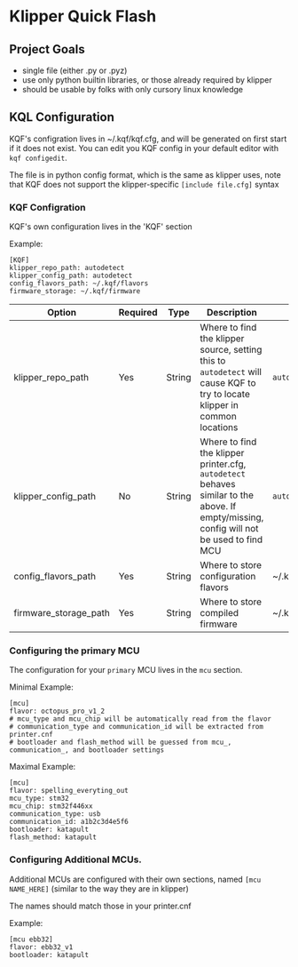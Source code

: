 # Klipper Quick Flash

## Project Goals
* single file (either .py or .pyz)
* use only python builtin libraries, or those already required by klipper
* should be usable by folks with only cursory linux knowledge


## KQL Configuration
KQF's configration lives in ~/.kqf/kqf.cfg, and will be generated on first start if it does not exist.
You can edit you KQF config in your default editor with `kqf configedit`.

The file is in python config format, which is the same as klipper uses,
note that KQF does not support the klipper-specific `[include file.cfg]` syntax

### KQF Configration
KQF's own configuration lives in the 'KQF' section


Example:
```
[KQF]
klipper_repo_path: autodetect
klipper_config_path: autodetect
config_flavors_path: ~/.kqf/flavors
firmware_storage: ~/.kqf/firmware
```

| Option                | Required | Type   | Description                                                                                                                             | Default         |
|-----------------------|----------|--------|-----------------------------------------------------------------------------------------------------------------------------------------|-----------------|
| klipper_repo_path     | Yes      | String | Where to find the klipper source, setting this to `autodetect` will cause KQF to try to locate klipper in common locations              | `autodetect`    |
| klipper_config_path   | No       | String | Where to find the klipper printer.cfg, `autodetect` behaves similar to the above. If empty/missing, config will not be used to find MCU | `autodetect`    |
| config_flavors_path   | Yes      | String | Where to store configuration flavors                                                                                                    | ~/.kqf/flavors  |
| firmware_storage_path | Yes      | String | Where to store compiled firmware                                                                                                        | ~/.kqf/firmware |

### Configuring the primary MCU
The configuration for your `primary` MCU lives in the `mcu` section.

Minimal Example:
```
[mcu]
flavor: octopus_pro_v1_2
# mcu_type and mcu_chip will be automatically read from the flavor
# communication_type and communication_id will be extracted from printer.cnf
# bootloader and flash_method will be guessed from mcu_, communication_, and bootloader settings
```

Maximal Example:
```
[mcu]
flavor: spelling_everyting_out
mcu_type: stm32
mcu_chip: stm32f446xx
communication_type: usb
communication_id: a1b2c3d4e5f6
bootloader: katapult
flash_method: katapult
```

### Configuring Additional MCUs.
Additional MCUs are configured with their own sections, named `[mcu NAME_HERE]` (similar to the way they are in klipper)

The names should match those in your printer.cnf

Example:
```
[mcu ebb32]
flavor: ebb32_v1
bootloader: katapult
```
